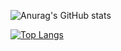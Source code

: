 ![Anurag's GitHub stats](https://github-readme-stats.vercel.app/api?username=DavTes7777&show_icons=true&theme=dark)

[![Top Langs](https://github-readme-stats.vercel.app/api/top-langs/?username=anuraghazra)](https://github.com/anuraghazra/github-readme-stats)

